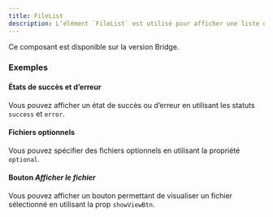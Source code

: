 ```yaml
---
title: FileList
description: L’élément `FileList` est utilisé pour afficher une liste de fichiers.
---
```


<doc-alert-bridge class="mb-8">

Ce composant est disponible sur la version Bridge.

</doc-alert-bridge>

<doc-tabs>

<doc-tab-item label="Utilisation">

<doc-example file="file-list/usage"></doc-example>

### Exemples

#### États de succès et d’erreur

Vous pouvez afficher un état de succès ou d’erreur en utilisant les statuts `success` et `error`.

<doc-example file="file-list/states"></doc-example>

#### Fichiers optionnels

Vous pouvez spécifier des fichiers optionnels en utilisant la propriété `optional`.

<doc-example file="file-list/optional"></doc-example>

#### Bouton _Afficher le fichier_

Vous pouvez afficher un bouton permettant de visualiser un fichier sélectionné en utilisant la prop `showViewBtn`.

<doc-example file="file-list/show-view-btn"></doc-example>

</doc-tab-item>

<doc-tab-item label="API">
<doc-api name="file-list"></doc-api>
</doc-tab-item>

</doc-tabs>
